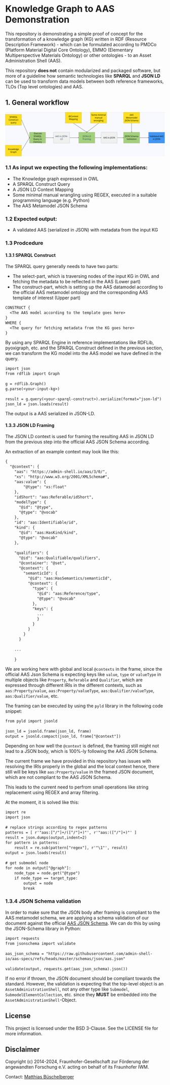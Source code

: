 # Knowledge Graph to AAS Demonstration

This repository is demonstrating a simple proof of concept for the transformation of a knowledge graph (KG) written in RDF (Resource Description Framework) - which can be formulated according to PMDCo (Platform Material Digital Core Ontology), EMMO (Elementary Multiperspective Materials Ontology) or other ontologies - to an Asset Administration Shell (AAS).

This repository **does not** contain modularized and packaged software, but more of a guideline how semantic technologies like **SPARQL** and **JSON LD** can be used to transform data models between both reference frameworks, TLOs (Top level ontologies) and AAS.

## 1. General workflow

![figure1](static/AAS_KG.png)

### 1.1 As input we expecting the following implementations:

* The Knowledge graph expressed in OWL
* A SPARQL Construct Query
* A JSON LD Context Mapping
* Some minimal manual wrangling using REGEX, executed in a suitable programming language (e.g. Python) 
* The AAS Metamodel JSON Schema

### 1.2 Expected output:

* A validated AAS (serialized in JSON) with metadata from the input KG 

### 1.3 Prodcedure

#### 1.3.1 SPARQL Construct

The SPARQL query generally needs to have two parts:

* The select-part, which is traversing nodes of the input KG in OWL and fetching the metadata to be reflected in the AAS (Lower part)
* The construct-part, which is setting up the AAS datamodel according to the official AAS metamodel ontology and the corresponding AAS template of interest (Upper part)

```{sparql}
CONSTRUCT {
  <The AAS model according to the template goes here>
}
WHERE {
  <The query for fetching metadata from the KG goes here>
}
```

By using any SPARQL Engine in reference implementations like RDFLib, pyoxigraph, etc. and the SPARQL Construct defined in the previous section, we can transform the KG model into the AAS model we have defined in the query.

```{python}
import json
from rdflib import Graph

g = rdflib.Graph()
g.parse(<your-input-kg>)

result = g.query(<your-sparql-construct>).serialize(format="json-ld")
json_ld = json.loads(result)
```

The output is a AAS serialized in JSON-LD.

#### 1.3.3 JSON LD Framing

The JSON LD context is used for framing the resulting AAS in JSON LD from the previous step into the official AAS JSON Schema according. 

An extraction of an example context may look like this:

```{json}
{
  "@context": {
    "aas": "https://admin-shell.io/aas/3/0/",
    "xs": "http://www.w3.org/2001/XMLSchema#",
    "aas:value": {
        "@type": "xs:float"
    },
    "idShort": "aas:Referable/idShort",
    "modelType": {
      "@id": "@type",
      "@type": "@vocab"
    },
    "id": "aas:Identifiable/id",
    "kind": {
      "@id": "aas:HasKind/kind",
      "@type": "@vocab"
    },
    
    "qualifiers": {
      "@id": "aas:Qualifiable/qualifiers",
      "@container": "@set",
      "@context": {
        "semanticId": {
          "@id": "aas:HasSemantics/semanticId",
          "@context": {
            "type": {
              "@id": "aas:Reference/type",
              "@type": "@vocab"
            },
            "keys": {
              ...
              }
            }
          }
        }
      }

    ...

    }
```

We are working here with global and local `@contexts` in the frame, since the official AAS Json Schema is expecting keys like `value`, `type` or `valueType` in multiple objects like `Property`, `Referable` and `Qualifier`, which are expressed through different IRIs in the different contexts, such as `aas:Property/value`, `aas:Property/valueType`, `aas:Qualifier/valueType`, `aas:Qualifier/value`, etc.

The framing can be executed by using the `pyld` library in the following code snippet:

```{python}
from pyld import jsonld

json_ld = jsonld.frame(json_ld, frame)
output = jsonld.compact(json_ld, frame["@context"])
```

Depending on how well the `@context` is defined, the framing still might not lead to a JSON body, which is 100%-ly following the AAS JSON Schema. 

The current frame we have provided in this repository has issues with resolving the IRIs properly in the global and the local context hence, there still will be keys like `aas:Property/value` in the framed JSON document, which are not compliant to the AAS JSON Schema.

This leads to the current need to perfrom small operations like string replacement using REGEX and array filtering. 

At the moment, it is solved like this:

```{python}
import re
import json

# replace strings according to regex patterns
patterns = [ r'"aas:[^/"]+/([^/"]+)"', r'"aas:([^/"]+)"' ]
result = json.dumps(output,indent=2)
for pattern in patterns:
    result = re.sub(pattern["regex"], r'"\1"', result)
output = json.loads(result)

# get submodel node
for node in output["@graph"]:
    node_type = node.get("@type")
    if node_type == target_type:
        output = node
        break

```

### 1.3.4 JSON Schema validation

In order to make sure that the JSON body after framing is compliant to the AAS metamodel schema, we are applying a schema validation of our document against the official [AAS JSON Schema](https://raw.githubusercontent.com/admin-shell-io/aas-specs/refs/heads/master/schemas/json/aas.json). We can do this by using the JSON-Schema library in Python:

```{python}
import requests
from jsonschema import validate

aas_json_schema = "https://raw.githubusercontent.com/admin-shell-io/aas-specs/refs/heads/master/schemas/json/aas.json"

validate(output, requests.get(aas_json_schema).json())
```

If no error if thrown, the JSON document should be compliant towards the standard. However, the validation is expecting that the top-level object is an `AssetAdministrationShell`, not any other type like `Submodel`, `SubmodelElementCollection`, etc. since they **MUST** be embedded into the `AssetAdministrationShell`-Object.

## License

This project is licensed under the BSD 3-Clause. See the LICENSE file for more information.


## Disclaimer

Copyright (c) 2014-2024, Fraunhofer-Gesellschaft zur Förderung der angewandten Forschung e.V. acting on behalf of its Fraunhofer IWM.

Contact: [Matthias Büschelberger](mailto:matthias.bueschelberger@iwm.fraunhofer.de)
